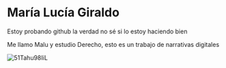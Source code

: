 # María Lucía Giraldo

Estoy probando github la verdad no sé si lo estoy haciendo bien 


Me llamo Malu y estudio Derecho, esto es un trabajo de narrativas digitales

![51Tahu98IiL](https://github.com/user-attachments/assets/8abf7590-0702-4370-aa48-1278bcbc6a65)
